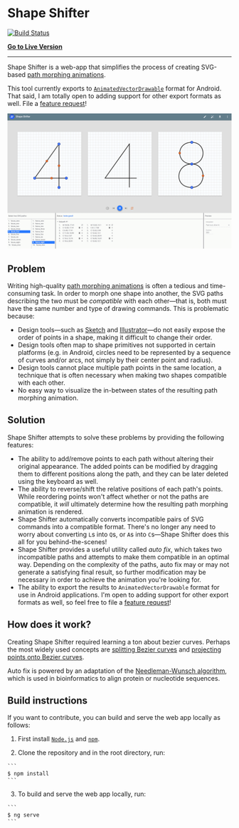 # Shape Shifter

[![Build Status](https://travis-ci.org/alexjlockwood/ShapeShifter.svg?branch=master)](https://travis-ci.org/alexjlockwood/ShapeShifter)

**[Go to Live Version](https://alexjlockwood.github.io/ShapeShifter/)**

-----

Shape Shifter is a web-app that simplifies the process of
creating SVG-based [path morphing animations][adp-path-morphing].

This tool currently exports to
[`AnimatedVectorDrawable`](https://developer.android.com/reference/android/graphics/drawable/AnimatedVectorDrawable.html)
format for Android. That said, I am totally open to adding support for other export formats as well.
File a [feature request][report-feature-request]!

![Screen capture of tool](art/screencap.gif)

## Problem

Writing high-quality [path morphing animations][adp-path-morphing]
is often a tedious and time-consuming task. In order to morph one shape into another,
the SVG paths describing the two must be *compatible* with each other&mdash;that is,
both must have the same number and type of drawing commands. This is problematic because:

* Design tools&mdash;such as [Sketch][sketch] and [Illustrator][illustrator]&mdash;do not easily
  expose the order of points in a shape, making it difficult to change their order.
* Design tools often map to shape primitives not supported in certain platforms
  (e.g. in Android, circles need to be represented by a sequence of curves and/or arcs,
  not simply by their center point and radius).
* Design tools cannot place multiple path points in the same location, a technique that
  is often necessary when making two shapes compatible with each other.
* No easy way to visualize the in-between states of the resulting path morphing animation.

## Solution

Shape Shifter attempts to solve these problems by providing the following features:

* The ability to add/remove points to each path without altering their original appearance.
  The added points can be modified by dragging them to different positions along the path,
  and they can be later deleted using the keyboard as well.
* The ability to reverse/shift the relative positions of each path's points. While reordering
  points won't affect whether or not the paths are compatible, it *will* ultimately determine
  how the resulting path morphing animation is rendered.
* Shape Shifter automatically converts incompatible pairs of SVG commands into a compatible
  format. There's no longer any need to worry about converting `L`s into `Q`s, or `A`s
  into `C`s&mdash;Shape Shifter does this all for you behind-the-scenes!
* Shape Shifter provides a useful utility called *auto fix*, which takes two incompatible
  paths and attempts to make them compatible in an optimal way. Depending on the complexity
  of the paths, auto fix may or may not generate a satisfying final result, so further
  modification may be necessary in order to achieve the animation you're looking for.
* The ability to export the results to `AnimatedVectorDrawable` format for use in
  Android applications. I'm open to adding support for other export formats as well, so
  feel free to file a [feature request][report-feature-request]!

## How does it work?

Creating Shape Shifter required learning a ton about bezier curves. Perhaps the most
widely used concepts are [splitting Bezier curves][bezier-splits]
and [projecting points onto Bezier curves][bezier-projections].

Auto fix is powered by an adaptation of the [Needleman-Wunsch algorithm][Needleman-Wunsch],
which is used in bioinformatics to align protein or nucleotide sequences.

## Build instructions

If you want to contribute, you can build and serve the web app locally as follows:

  1. First install [`Node.js`](https://nodejs.org/) and [`npm`](https://www.npmjs.com/).

  2. Clone the repository and in the root directory, run:

    ```
    $ npm install
    ```

  3. To build and serve the web app locally, run:

    ```
    $ ng serve
    ```

  [report-feature-request]: https://github.com/alexjlockwood/ShapeShifter/issues/new
  [adp-path-morphing]: http://www.androiddesignpatterns.com/2016/11/introduction-to-icon-animation-techniques.html#morphing-paths
  [sketch]: https://www.sketchapp.com/
  [illustrator]: http://www.adobe.com/products/illustrator.html
  [Needleman-Wunsch]: https://en.wikipedia.org/wiki/Needleman%E2%80%93Wunsch_algorithm
  [bezier-splits]: https://pomax.github.io/bezierinfo/#splitting
  [bezier-projections]: https://pomax.github.io/bezierinfo/#projections
